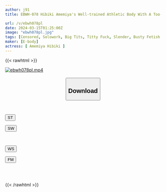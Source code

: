 ```yaml
---
author: j91
title: EBWH-078 Hibiki Amemiya's Well-trained Athletic Body With A Too-slender Waist And Voluptuous Bust With A Sharp Neckline And Big, Clothed Breasts Tempts Hibiki Amamiya

url: /v/ebwh078pl
date: 2024-03-15T01:25:00Z
image: "ebwh078pl.jpg"
tags: [Censored, Solowork, Big Tits, Titty Fuck, Slender, Busty Fetish	]
maker: [E-body]
actress: [ Amemiya Hibiki ]
---
```



{{< rawhtml >}}

<div class="video" data-videoid="Zjk2xA90D0HwRM">
    <a href="javascript:;">
        <img src="/v/ebwh078pl/ebwh078pl.jpg" width="WIDTH" height="HEIGHT" alt="ebwh078pl.mp4" loading="lazy">
    </a>
</div>

<script type="text/javascript" src="https://j91.asia/asset/on-demand-st.js"></script>

<br>
  <link rel="stylesheet" href="https://j91.asia/asset/bs5.css">
  
  <center>
  <button class="btn btn-primary" type="button" data-bs-toggle="collapse" data-bs-target=".multi-collapse" aria-expanded="false" aria-controls="multiCollapseExample1 multiCollapseExample2"><h2>Download</h2></button></center>
</p>
<div class="row">
  <div class="col">
    <div class="collapse multi-collapse" id="multiCollapseExample1">
      <div class="card card-body">
	      	      <br>
<div class="buttons">  
<p><a href="https://streamtape.to/v/Zjk2xA90D0HwRM" target="_blank"><button class="btn-hover color-3"><i class="fa fa-download"></i> ST</button></a></p>
<p><a href="https://cdnwish.com/ky93od09h1fk" target="_blank"><button class="btn-hover color-2"><i class="fa fa-download"></i> SW</button></a></p></div>
    </div>
  </div>
</div>
  <div class="col">
    <div class="collapse multi-collapse" id="multiCollapseExample2">
      <div class="card card-body">
	      <br>
<div class="buttons">
<p><a href="javascript:;"><button class="btn-hover color-9"><i class="fa fa-download"></i> WS</button></a></p>
<p><a href="https://filemoon.sx/d/qhd25a7c4eub"><button class="btn-hover color-8"><i class="fa fa-download"></i> FM</button></a></p></div>
<br><br>
      </div>
    </div>
  </div>
</div>

{{< /rawhtml >}}